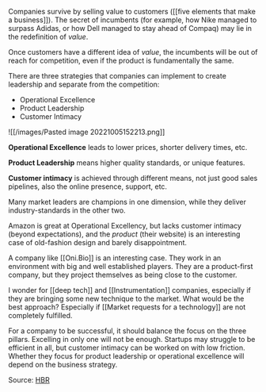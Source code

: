 Companies survive by selling value to customers ([[five elements that make a business]]). The secret of incumbents (for example, how Nike managed to surpass Adidas, or how Dell managed to stay ahead of Compaq) may lie in the redefinition of *value*. 

Once customers have a different idea of *value*, the incumbents will be out of reach for competition, even if the product is fundamentally the same. 

There are three strategies that companies can implement to create leadership and separate from the competition:

- Operational Excellence
- Product Leadership
- Customer Intimacy 

![[/images/Pasted image 20221005152213.png]]


**Operational Excellence** leads to lower prices, shorter delivery times, etc. 

**Product Leadership** means higher quality standards, or unique features. 

**Customer intimacy** is achieved through different means, not just good sales pipelines, also the online presence, support, etc. 

Many market leaders are champions in one dimension, while they deliver industry-standards in the other two. 

Amazon is great at Operational Excellency, but lacks customer intimacy (beyond expectations), and the *product* (their website) is an interesting case of old-fashion design and barely disappointment. 

A company like [[Oni.Bio]] is an interesting case. They work in an environment with big and well established players. They are a product-first company, but they project themselves as being close to the customer. 

I wonder for [[deep tech]] and [[Instrumentation]] companies, especially if they are bringing some new technique to the market. What would be the best approach? Especially if  [[Market requests for a technology]] are not completely fulfilled. 

For a company to be successful, it should balance the focus on the three pillars. Excelling in only one will not be enough. Startups may struggle to be efficient in all, but customer intimacy can be worked on with low friction. Whether they focus for product leadership or operational excellence will depend on the business strategy. 

Source: [HBR](https://hbr.org/1993/01/customer-intimacy-and-other-value-disciplines)
